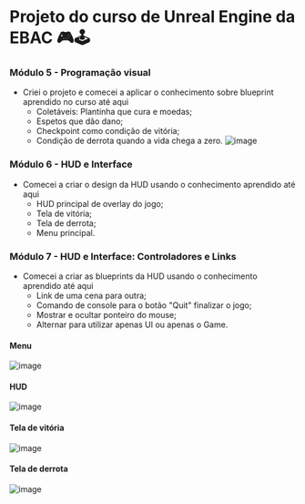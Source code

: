 # Projeto do curso de Unreal Engine da EBAC 🎮🕹️

### Módulo 5 - Programação visual
- Criei o projeto e comecei a aplicar o conhecimento sobre blueprint aprendido no curso até aqui
  - Coletáveis: Plantinha que cura e moedas;
  - Espetos que dão dano;
  - Checkpoint como condição de vitória;
  - Condição de derrota quando a vida chega a zero.
![image](https://user-images.githubusercontent.com/66040089/214444165-8c4504ef-f571-4aa4-ac23-8020570d85fd.png)

### Módulo 6 - HUD e Interface
- Comecei a criar o design da HUD usando o conhecimento aprendido até aqui
  - HUD principal de overlay do jogo;
  - Tela de vitória;
  - Tela de derrota;
  - Menu principal.

### Módulo 7 - HUD e Interface: Controladores e Links
- Comecei a criar as blueprints da HUD usando o conhecimento aprendido até aqui
  - Link de uma cena para outra;
  - Comando de console para o botão "Quit" finalizar o jogo;
  - Mostrar e ocultar ponteiro do mouse;
  - Alternar para utilizar apenas UI ou apenas o Game.
  
#### Menu
![image](https://user-images.githubusercontent.com/66040089/216865002-60bf74c7-d866-4450-94e0-6e4f356f8e35.png)

#### HUD
![image](https://user-images.githubusercontent.com/66040089/216865401-c531ae41-bd6a-49df-b0fc-e27e51f29beb.png)

#### Tela de vitória
![image](https://user-images.githubusercontent.com/66040089/216865507-72ae96fc-ba0a-4e0b-ac6f-59ea523cf866.png)

#### Tela de derrota
![image](https://user-images.githubusercontent.com/66040089/216865448-d8601f6d-4644-49c8-b8f0-5bdbea64e6dc.png)
